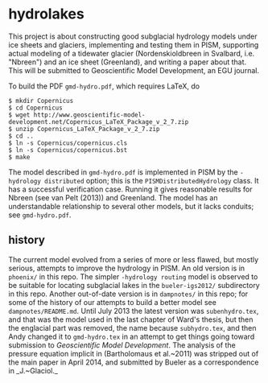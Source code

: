 hydrolakes
==========

This project is about constructing good subglacial hydrology models under ice sheets and glaciers, implementing and testing them in PISM, supporting actual modeling of a tidewater glacier (Nordenskioldbreen in Svalbard, i.e. "Nbreen") and an ice sheet (Greenland), and writing a paper about that.  This will be submitted to Geoscientific Model Development, an EGU journal.

To build the PDF `gmd-hydro.pdf`, which requires LaTeX, do

    $ mkdir Copernicus
    $ cd Copernicus
    $ wget http://www.geoscientific-model-development.net/Copernicus_LaTeX_Package_v_2_7.zip
    $ unzip Copernicus_LaTeX_Package_v_2_7.zip
    $ cd ..
    $ ln -s Copernicus/copernicus.cls
    $ ln -s Copernicus/copernicus.bst
    $ make

The model described in `gmd-hydro.pdf` is implemented in PISM by the `-hydrology distributed` option; this is the `PISMDistributedHydrology` class.  It has a successful verification case.  Running it gives reasonable results for Nbreen (see van Pelt (2013)) and Greenland.  The model has an understandable relationship to several other models, but it lacks conduits; see `gmd-hydro.pdf`.

history
-------

The current model evolved from a series of more or less flawed, but mostly serious, attempts to improve the hydrology in PISM.  An old version is in `phoenix/` in this repo.  The simpler `-hydrology routing` model is observed to be suitable for locating subglacial lakes in the `bueler-igs2012/` subdirectory in this repo.  Another out-of-date version is in `dampnotes/` in this repo; for some of the history of our attempts to build a better model see `dampnotes/README.md`.  Until July 2013 the latest version was `subenhydro.tex`, and that was the model used in the last chapter of Ward's thesis, but then the englacial part was removed, the name because `subhydro.tex`, and then Andy changed it to `gmd-hydro.tex` in an attempt to get things going toward submission to _Geoscientific Model Development_.  The analysis of the pressure equation implicit in (Bartholomaus et al.~2011) was stripped out of the main paper in April 2014, and submitted by Bueler as a correspondence in _J.~Glaciol._


